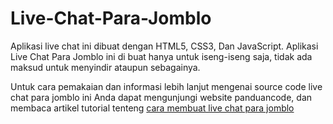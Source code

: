 # Live-Chat-Para-Jomblo
Aplikasi live chat ini dibuat dengan HTML5, CSS3, Dan JavaScript. Aplikasi Live Chat Para Jomblo ini di buat hanya untuk iseng-iseng saja, tidak ada maksud untuk menyindir ataupun sebagainya.

Untuk cara pemakaian dan informasi lebih lanjut mengenai source code live chat para jomblo ini Anda dapat mengunjungi website panduancode, dan membaca artikel tutorial tenteng <a href="https://www.panduancode.com/2019/07/membuat-aplikasi-live-chat-para-jomblo.html">cara membuat live chat para jomblo</a>
